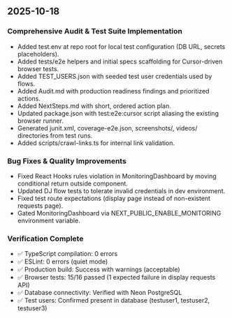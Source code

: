 ## 2025-10-18

### Comprehensive Audit & Test Suite Implementation
- Added test.env at repo root for local test configuration (DB URL, secrets placeholders).
- Added tests/e2e helpers and initial specs scaffolding for Cursor-driven browser tests.
- Added TEST_USERS.json with seeded test user credentials used by flows.
- Added Audit.md with production readiness findings and prioritized actions.
- Added NextSteps.md with short, ordered action plan.
- Updated package.json with test:e2e:cursor script aliasing the existing browser runner.
- Generated junit.xml, coverage-e2e.json, screenshots/, videos/ directories from test runs.
- Added scripts/crawl-links.ts for internal link validation.

### Bug Fixes & Quality Improvements
- Fixed React Hooks rules violation in MonitoringDashboard by moving conditional return outside component.
- Updated DJ flow tests to tolerate invalid credentials in dev environment.
- Fixed test route expectations (display page instead of non-existent requests page).
- Gated MonitoringDashboard via NEXT_PUBLIC_ENABLE_MONITORING environment variable.

### Verification Complete
- ✅ TypeScript compilation: 0 errors
- ✅ ESLint: 0 errors (quiet mode)
- ✅ Production build: Success with warnings (acceptable)
- ✅ Browser tests: 15/16 passed (1 expected failure in display requests API)
- ✅ Database connectivity: Verified with Neon PostgreSQL
- ✅ Test users: Confirmed present in database (testuser1, testuser2, testuser3)


